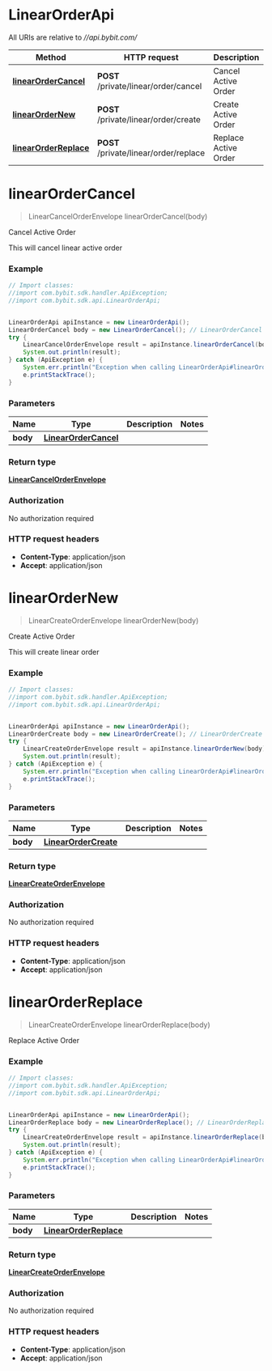 # LinearOrderApi

All URIs are relative to *//api.bybit.com/*

Method | HTTP request | Description
------------- | ------------- | -------------
[**linearOrderCancel**](LinearOrderApi.md#linearOrderCancel) | **POST** /private/linear/order/cancel | Cancel Active Order
[**linearOrderNew**](LinearOrderApi.md#linearOrderNew) | **POST** /private/linear/order/create | Create Active Order
[**linearOrderReplace**](LinearOrderApi.md#linearOrderReplace) | **POST** /private/linear/order/replace | Replace Active Order

<a name="linearOrderCancel"></a>
# **linearOrderCancel**
> LinearCancelOrderEnvelope linearOrderCancel(body)

Cancel Active Order

This will cancel linear active order

### Example
```java
// Import classes:
//import com.bybit.sdk.handler.ApiException;
//import com.bybit.sdk.api.LinearOrderApi;


LinearOrderApi apiInstance = new LinearOrderApi();
LinearOrderCancel body = new LinearOrderCancel(); // LinearOrderCancel | 
try {
    LinearCancelOrderEnvelope result = apiInstance.linearOrderCancel(body);
    System.out.println(result);
} catch (ApiException e) {
    System.err.println("Exception when calling LinearOrderApi#linearOrderCancel");
    e.printStackTrace();
}
```

### Parameters

Name | Type | Description  | Notes
------------- | ------------- | ------------- | -------------
 **body** | [**LinearOrderCancel**](LinearOrderCancel.md)|  |

### Return type

[**LinearCancelOrderEnvelope**](LinearCancelOrderEnvelope.md)

### Authorization

No authorization required

### HTTP request headers

 - **Content-Type**: application/json
 - **Accept**: application/json

<a name="linearOrderNew"></a>
# **linearOrderNew**
> LinearCreateOrderEnvelope linearOrderNew(body)

Create Active Order

This will create linear order

### Example
```java
// Import classes:
//import com.bybit.sdk.handler.ApiException;
//import com.bybit.sdk.api.LinearOrderApi;


LinearOrderApi apiInstance = new LinearOrderApi();
LinearOrderCreate body = new LinearOrderCreate(); // LinearOrderCreate | 
try {
    LinearCreateOrderEnvelope result = apiInstance.linearOrderNew(body);
    System.out.println(result);
} catch (ApiException e) {
    System.err.println("Exception when calling LinearOrderApi#linearOrderNew");
    e.printStackTrace();
}
```

### Parameters

Name | Type | Description  | Notes
------------- | ------------- | ------------- | -------------
 **body** | [**LinearOrderCreate**](LinearOrderCreate.md)|  |

### Return type

[**LinearCreateOrderEnvelope**](LinearCreateOrderEnvelope.md)

### Authorization

No authorization required

### HTTP request headers

 - **Content-Type**: application/json
 - **Accept**: application/json

<a name="linearOrderReplace"></a>
# **linearOrderReplace**
> LinearCreateOrderEnvelope linearOrderReplace(body)

Replace Active Order

### Example
```java
// Import classes:
//import com.bybit.sdk.handler.ApiException;
//import com.bybit.sdk.api.LinearOrderApi;


LinearOrderApi apiInstance = new LinearOrderApi();
LinearOrderReplace body = new LinearOrderReplace(); // LinearOrderReplace | 
try {
    LinearCreateOrderEnvelope result = apiInstance.linearOrderReplace(body);
    System.out.println(result);
} catch (ApiException e) {
    System.err.println("Exception when calling LinearOrderApi#linearOrderReplace");
    e.printStackTrace();
}
```

### Parameters

Name | Type | Description  | Notes
------------- | ------------- | ------------- | -------------
 **body** | [**LinearOrderReplace**](LinearOrderReplace.md)|  |

### Return type

[**LinearCreateOrderEnvelope**](LinearCreateOrderEnvelope.md)

### Authorization

No authorization required

### HTTP request headers

 - **Content-Type**: application/json
 - **Accept**: application/json

